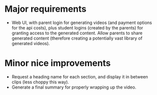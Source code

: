 # Major requirements
* Web UI, with parent login for generating videos (and payment options for the api costs), plus student logins (created by the parents) for granting access to the generated content. Allow parents to share generated content (therefore creating a potentially vast library of generated videos).

# Minor nice improvements
* Request a heading name for each section, and display it in between clips (less choppy this way).
* Generate a final summary for properly wrapping up the video.
